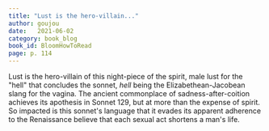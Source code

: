 ```yaml
---
title: "Lust is the hero-villain..."
author: goujou
date:   2021-06-02
category: book_blog
book_id: BloomHowToRead
page: p. 114
---
```

Lust is the hero-villain of this night-piece of the spirit, male lust for the "hell" that concludes the sonnet, *hell* being the Elizabethean-Jacobean slang for the vagina.
The ancient commonplace of sadness-after-coition achieves its apothesis in Sonnet 129, but at more than the expense of spirit.
So impacted is this sonnet's language that it evades its apparent adherence to the Renaissance believe that each sexual act shortens a man's life.
